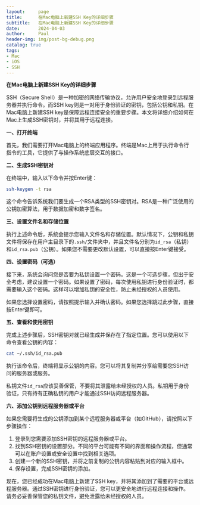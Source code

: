 ```yaml
---
layout:     page
title:      在Mac电脑上新建SSH Key的详细步骤
subtitle:   在Mac电脑上新建SSH Key的详细步骤
date:       2024-04-03
author:     Paul
header-img: img/post-bg-debug.png
catalog: true
tags:
- Mac
- iOS
- SSH
--- 
```


**在Mac电脑上新建SSH Key的详细步骤**

SSH（Secure Shell）是一种加密的网络传输协议，允许用户安全地登录到远程服务器并执行命令。而SSH key则是一对用于身份验证的密钥，包括公钥和私钥。在Mac电脑上新建SSH key是保障远程连接安全的重要步骤。本文将详细介绍如何在Mac上生成SSH密钥对，并将其用于远程连接。

**一、打开终端**

首先，我们需要打开Mac电脑上的终端应用程序。终端是Mac上用于执行命令行指令的工具，它提供了与操作系统底层交互的接口。

**二、生成SSH密钥对**

在终端中，输入以下命令并按Enter键：

```bash
ssh-keygen -t rsa
```

这个命令告诉系统我们要生成一个RSA类型的SSH密钥对。RSA是一种广泛使用的公钥加密算法，用于数据加密和数字签名。

**三、设置文件名和存储位置**

执行上述命令后，系统会提示您输入文件名和存储位置。默认情况下，公钥和私钥文件将保存在用户主目录下的`.ssh/`文件夹中，并且文件名分别为`id_rsa`（私钥）和`id_rsa.pub`（公钥）。如果您不需要更改默认设置，可以直接按Enter键接受。

**四、设置密码（可选）**

接下来，系统会询问您是否要为私钥设置一个密码。这是一个可选步骤，但出于安全考虑，建议设置一个密码。如果设置了密码，每次使用私钥进行身份验证时，都需要输入这个密码。这样可以增加私钥的安全性，防止未经授权的人员使用。

如果您选择设置密码，请按照提示输入并确认密码。如果您选择跳过此步骤，直接按Enter键即可。

**五、查看和使用密钥**

完成上述步骤后，SSH密钥对就已经生成并保存在了指定位置。您可以使用以下命令查看公钥的内容：

```bash
cat ~/.ssh/id_rsa.pub
```

执行该命令后，终端将显示公钥的内容。您可以将其复制并分享给需要您SSH访问的服务器或服务。

私钥文件`id_rsa`应该妥善保管，不要将其泄露给未经授权的人员。私钥用于身份验证，只有持有正确私钥的用户才能通过SSH访问远程服务器。

**六、添加公钥到远程服务器或平台**

如果您需要将生成的公钥添加到某个远程服务器或平台（如GitHub），请按照以下步骤操作：

1. 登录到您需要添加SSH密钥的远程服务器或平台。
2. 找到SSH密钥的设置部分。不同的平台可能有不同的界面和操作流程，但通常可以在账户设置或安全设置中找到相关选项。
3. 创建一个新的SSH密钥，并将之前复制的公钥内容粘贴到对应的输入框中。
4. 保存设置，完成SSH密钥的添加。

现在，您已经成功在Mac电脑上新建了SSH key，并将其添加到了需要的平台或远程服务器。通过SSH密钥进行身份验证，您可以更安全地进行远程连接和操作。请务必妥善保管您的私钥文件，避免泄露给未经授权的人员。